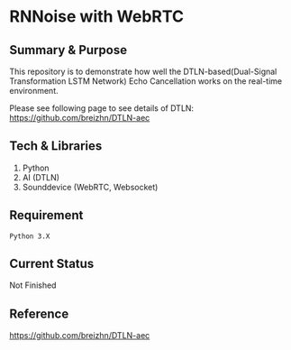 # RNNoise with WebRTC

## Summary & Purpose
This repository is to demonstrate how well the DTLN-based(Dual-Signal Transformation LSTM Network) Echo Cancellation works on the real-time environment.

Please see following page to see details of DTLN:
https://github.com/breizhn/DTLN-aec

## Tech & Libraries
1. Python
2. AI (DTLN)
3. Sounddevice (WebRTC, Websocket)

## Requirement
```
Python 3.X
```

## Current Status
Not Finished

## Reference
https://github.com/breizhn/DTLN-aec
